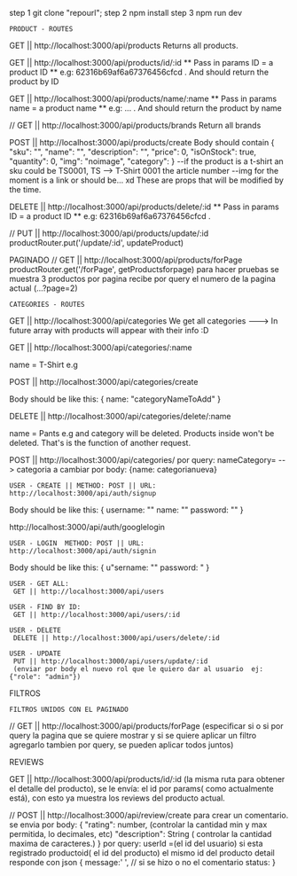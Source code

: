 step 1 git clone "repourl";
step 2 npm install
step 3 npm run dev



    PRODUCT - ROUTES

GET || http://localhost:3000/api/products
Returns all products.

GET || http://localhost:3000/api/products/id/:id
** Pass in params ID = a product ID
** e.g: 62316b69af6a67376456cfcd .
And should return the product by ID

GET || http://localhost:3000/api/products/name/:name
** Pass in params name = a product name
** e.g: ... .
And should return the product by name

// GET || http://localhost:3000/api/products/brands
Return all brands 


POST || http://localhost:3000/api/products/create
Body should contain {
	"sku": "", 
    "name": "",
    "description": "",
    "price": 0,
    "isOnStock": true,
	"quantity": 0,
	"img": "noimage",
	"category": 
}
--if the product is a t-shirt an sku could be TS0001, TS --> T-Shirt 0001 the article number
--img for the moment is a link or should be... xd
These are props that will be modified by the time.

DELETE || http://localhost:3000/api/products/delete/:id
** Pass in params ID = a product ID
** e.g: 62316b69af6a67376456cfcd .


// PUT || http://localhost:3000/api/products/update/:id
productRouter.put('/update/:id', updateProduct)



PAGINADO
// GET || http://localhost:3000/api/products/forPage
productRouter.get('/forPage', getProductsforpage)
para hacer pruebas se muestra 3 productos por pagina 
recibe por query el numero de la pagina actual (...?page=2)






    CATEGORIES - ROUTES

GET || http://localhost:3000/api/categories
We get all categories ---> In future array with products will appear with their info :D

GET || http://localhost:3000/api/categories/:name

name = T-Shirt e.g

POST || http://localhost:3000/api/categories/create

Body should be like this: {
    name: "categoryNameToAdd"
}

DELETE || http://localhost:3000/api/categories/delete/:name

name = Pants e.g and category will be deleted. Products inside won't be deleted. That's is the function of another request.

POST || http://localhost:3000/api/categories/
por query: nameCategory=  --> categoria a cambiar
por body: {name: categorianueva} 




    USER - CREATE || METHOD: POST || URL: http://localhost:3000/api/auth/signup
Body should be like this: {
    username: ""
    name: ""
    password: ""
    }


http://localhost:3000/api/auth/googlelogin



    USER - LOGIN  METHOD: POST || URL: http://localhost:3000/api/auth/signin
Body should be like this: {
    u"sername: ""
    password: "
    }

    USER - GET ALL: 
     GET || http://localhost:3000/api/users

    USER - FIND BY ID:
     GET || http://localhost:3000/api/users/:id

    USER - DELETE 
     DELETE || http://localhost:3000/api/users/delete/:id

    USER - UPDATE
     PUT || http://localhost:3000/api/users/update/:id   
     (enviar por body el nuevo rol que le quiero dar al usuario  ej:{"role": "admin"})


FILTROS 

    FILTROS UNIDOS CON EL PAGINADO
// GET || http://localhost:3000/api/products/forPage
(especificar si o si por query la pagina que se quiere mostrar y si se quiere aplicar un filtro agregarlo tambien por query, se pueden aplicar todos juntos)

REVIEWS

GET || http://localhost:3000/api/products/id/:id
(la misma ruta para obtener el detalle del producto),
se le envía: el id por params( como actualmente está), con esto ya muestra los reviews del producto actual.



// POST || http://localhost:3000/api/review/create
para crear un comentario. 
se envia por body:
{
	"rating": number, (controlar la cantidad min y max permitida, lo decimales, etc)
	"description": String  ( controlar la cantidad maxima de caracteres.)
}
por query:
userId =(el id del usuario)  si esta registrado
productoid( el id del producto) el mismo id del producto detail
responde con json
{
    message:' ', // si se hizo o no el comentario 
    status: 
}




